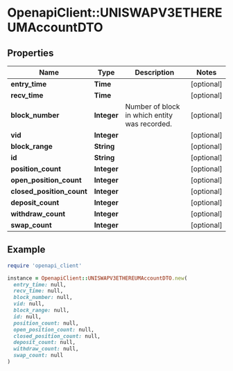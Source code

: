 # OpenapiClient::UNISWAPV3ETHEREUMAccountDTO

## Properties

| Name | Type | Description | Notes |
| ---- | ---- | ----------- | ----- |
| **entry_time** | **Time** |  | [optional] |
| **recv_time** | **Time** |  | [optional] |
| **block_number** | **Integer** | Number of block in which entity was recorded. | [optional] |
| **vid** | **Integer** |  | [optional] |
| **block_range** | **String** |  | [optional] |
| **id** | **String** |  | [optional] |
| **position_count** | **Integer** |  | [optional] |
| **open_position_count** | **Integer** |  | [optional] |
| **closed_position_count** | **Integer** |  | [optional] |
| **deposit_count** | **Integer** |  | [optional] |
| **withdraw_count** | **Integer** |  | [optional] |
| **swap_count** | **Integer** |  | [optional] |

## Example

```ruby
require 'openapi_client'

instance = OpenapiClient::UNISWAPV3ETHEREUMAccountDTO.new(
  entry_time: null,
  recv_time: null,
  block_number: null,
  vid: null,
  block_range: null,
  id: null,
  position_count: null,
  open_position_count: null,
  closed_position_count: null,
  deposit_count: null,
  withdraw_count: null,
  swap_count: null
)
```

